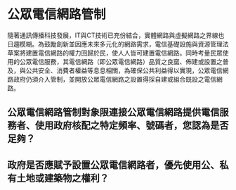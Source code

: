 # 公眾電信網路管制 

隨著通訊傳播科技發展，IT與CT技術已充份結合，實體網路與虛擬網路之界線也日趨模糊。為鼓勵創新並因應未來多元化的網路需求，電信基礎設施與資源管理法草案將建置電信網路的權力回歸於民，使人人皆可建置電信網路。同時考量民眾使用的公眾電信服務，其電信網路（即公眾電信網路）品質之良窳、佈建或設置之普及，與公共安全、消費者權益等息息相關，為確保公共利益得以實現，公眾電信網路政府仍須介入管制，並開放公眾電信網路之設置得採自建或組合既設之電信網路。

##	公眾電信網路管制對象限連接公眾電信網路提供電信服務者、使用政府核配之特定頻率、號碼者，您認為是否足夠？

##	政府是否應賦予設置公眾電信網路者，優先使用公、私有土地或建築物之權利？
